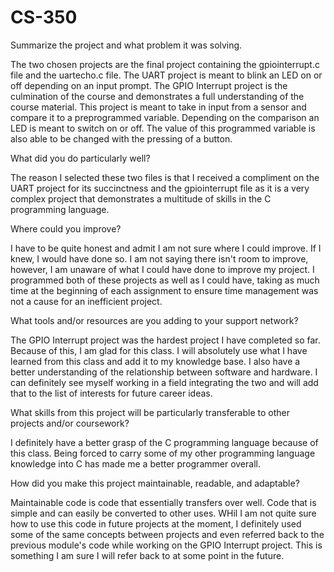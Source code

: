 # CS-350

Summarize the project and what problem it was solving.

The two chosen projects are the final project containing the gpiointerrupt.c file and the uartecho.c file. The UART project is meant to blink an LED on or off depending on an input prompt. The GPIO Interrupt project is the culmination of the course and demonstrates a full understanding of the course material. This project is meant to take in input from a sensor and compare it to a preprogrammed variable. Depending on the comparison an LED is meant to switch on or off. The value of this programmed variable is also able to be changed with the pressing of a button.

What did you do particularly well?

The reason I selected these two files is that I received a compliment on the UART project for its succinctness and the gpiointerrupt file as it is a very complex project that demonstrates a multitude of skills in the C programming language.

Where could you improve?

I have to be quite honest and admit I am not sure where I could improve. If I knew, I would have done so. I am not saying there isn't room to improve, however, I am unaware of what I could have done to improve my project. I programmed both of these projects as well as I could have, taking as much time at the beginning of each assignment to ensure time management was not a cause for an inefficient project.

What tools and/or resources are you adding to your support network?

The GPIO Interrupt project was the hardest project I have completed so far. Because of this, I am glad for this class. I will absolutely use what I have learned from this class and add it to my knowledge base. I also have a better understanding of the relationship between software and hardware. I can definitely see myself working in a field integrating the two and will add that to the list of interests for future career ideas.

What skills from this project will be particularly transferable to other projects and/or coursework?

I definitely have a better grasp of the C programming language because of this class. Being forced to carry some of my other programming language knowledge into C has made me a better programmer overall.

How did you make this project maintainable, readable, and adaptable?

Maintainable code is code that essentially transfers over well. Code that is simple and can easily be converted to other uses. WHil I am not quite sure how to use this code in future projects at the moment, I definitely used some of the same concepts between projects and even referred back to the previous module's code while working on the GPIO Interrupt project. This is something I am sure I will refer back to at some point in the future.
